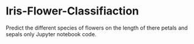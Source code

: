 # Iris-Flower-Classifiaction

Predict the different species of flowers on the length of there petals and sepals
only Jupyter notebook code.
